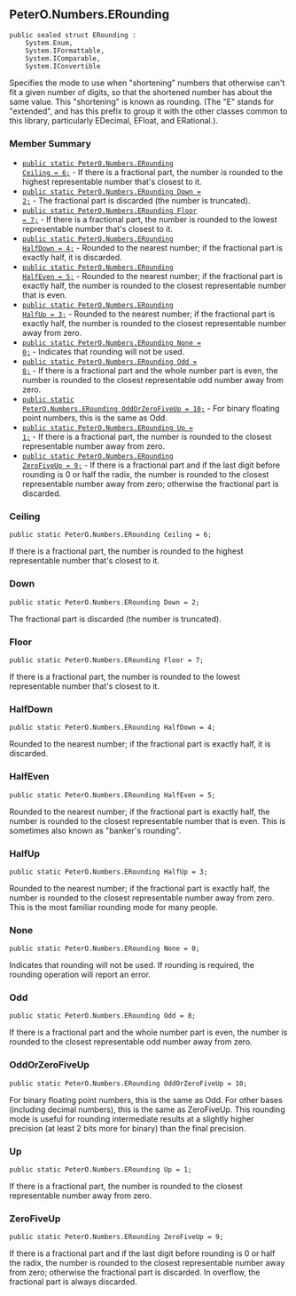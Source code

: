 ## PeterO.Numbers.ERounding

    public sealed struct ERounding :
        System.Enum,
        System.IFormattable,
        System.IComparable,
        System.IConvertible

Specifies the mode to use when "shortening" numbers that otherwise can't fit a given number of digits, so that the shortened number has about the same value. This "shortening" is known as rounding. (The "E" stands for "extended", and has this prefix to group it with the other classes common to this library, particularly EDecimal, EFloat, and ERational.).

### Member Summary
* <code>[public static PeterO.Numbers.ERounding Ceiling = 6;](#Ceiling)</code> - If there is a fractional part, the number is rounded to the highest representable number that's closest to it.
* <code>[public static PeterO.Numbers.ERounding Down = 2;](#Down)</code> - The fractional part is discarded (the number is truncated).
* <code>[public static PeterO.Numbers.ERounding Floor = 7;](#Floor)</code> - If there is a fractional part, the number is rounded to the lowest representable number that's closest to it.
* <code>[public static PeterO.Numbers.ERounding HalfDown = 4;](#HalfDown)</code> - Rounded to the nearest number; if the fractional part is exactly half, it is discarded.
* <code>[public static PeterO.Numbers.ERounding HalfEven = 5;](#HalfEven)</code> - Rounded to the nearest number; if the fractional part is exactly half, the number is rounded to the closest representable number that is even.
* <code>[public static PeterO.Numbers.ERounding HalfUp = 3;](#HalfUp)</code> - Rounded to the nearest number; if the fractional part is exactly half, the number is rounded to the closest representable number away from zero.
* <code>[public static PeterO.Numbers.ERounding None = 0;](#None)</code> - Indicates that rounding will not be used.
* <code>[public static PeterO.Numbers.ERounding Odd = 8;](#Odd)</code> - If there is a fractional part and the whole number part is even, the number is rounded to the closest representable odd number away from zero.
* <code>[public static PeterO.Numbers.ERounding OddOrZeroFiveUp = 10;](#OddOrZeroFiveUp)</code> - For binary floating point numbers, this is the same as Odd.
* <code>[public static PeterO.Numbers.ERounding Up = 1;](#Up)</code> - If there is a fractional part, the number is rounded to the closest representable number away from zero.
* <code>[public static PeterO.Numbers.ERounding ZeroFiveUp = 9;](#ZeroFiveUp)</code> - If there is a fractional part and if the last digit before rounding is 0 or half the radix, the number is rounded to the closest representable number away from zero; otherwise the fractional part is discarded.

<a id="Ceiling"></a>
### Ceiling

    public static PeterO.Numbers.ERounding Ceiling = 6;

If there is a fractional part, the number is rounded to the highest representable number that's closest to it.

<a id="Down"></a>
### Down

    public static PeterO.Numbers.ERounding Down = 2;

The fractional part is discarded (the number is truncated).

<a id="Floor"></a>
### Floor

    public static PeterO.Numbers.ERounding Floor = 7;

If there is a fractional part, the number is rounded to the lowest representable number that's closest to it.

<a id="HalfDown"></a>
### HalfDown

    public static PeterO.Numbers.ERounding HalfDown = 4;

Rounded to the nearest number; if the fractional part is exactly half, it is discarded.

<a id="HalfEven"></a>
### HalfEven

    public static PeterO.Numbers.ERounding HalfEven = 5;

Rounded to the nearest number; if the fractional part is exactly half, the number is rounded to the closest representable number that is even. This is sometimes also known as "banker's rounding".

<a id="HalfUp"></a>
### HalfUp

    public static PeterO.Numbers.ERounding HalfUp = 3;

Rounded to the nearest number; if the fractional part is exactly half, the number is rounded to the closest representable number away from zero. This is the most familiar rounding mode for many people.

<a id="None"></a>
### None

    public static PeterO.Numbers.ERounding None = 0;

Indicates that rounding will not be used. If rounding is required, the rounding operation will report an error.

<a id="Odd"></a>
### Odd

    public static PeterO.Numbers.ERounding Odd = 8;

If there is a fractional part and the whole number part is even, the number is rounded to the closest representable odd number away from zero.

<a id="OddOrZeroFiveUp"></a>
### OddOrZeroFiveUp

    public static PeterO.Numbers.ERounding OddOrZeroFiveUp = 10;

For binary floating point numbers, this is the same as Odd. For other bases (including decimal numbers), this is the same as ZeroFiveUp. This rounding mode is useful for rounding intermediate results at a slightly higher precision (at least 2 bits more for binary) than the final precision.

<a id="Up"></a>
### Up

    public static PeterO.Numbers.ERounding Up = 1;

If there is a fractional part, the number is rounded to the closest representable number away from zero.

<a id="ZeroFiveUp"></a>
### ZeroFiveUp

    public static PeterO.Numbers.ERounding ZeroFiveUp = 9;

If there is a fractional part and if the last digit before rounding is 0 or half the radix, the number is rounded to the closest representable number away from zero; otherwise the fractional part is discarded. In overflow, the fractional part is always discarded.
